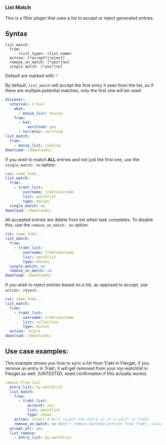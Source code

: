 ### List Match
This is a filter plugin that uses a list to accept or reject generated entries.

## Syntax
```
list_match:
  from:
    - <list_type>: <list_name>
  action: [*accept*|reject]
  remove_on_match: [*yes*|no]
  single_match: [*yes*|no]
```

Default are marked with `*`.

By default, `list_match` will accept the first entry it sees from the list, so if there are multiple potential matches, only the first one will be used:
```yaml
discover:
  interval: 3 hour
    what:
      - movie_list: movies
    from:
      - kat:
          verified: yes
      - torrentz: verified
list_match:
  from:
    - movie_list: Looking
download: /downloads/
```

If you wish to match **ALL** entries and not just the first one, use the `single_match: no` option:
```yaml
rss: some_feed...
list_match:
  from:
    - trakt_list:
        username: traktusername
        list: watchlist
        type: movies
  single_match: no
download: /downloads/
```

All accepted entries are delete from list when task completes. To disable this, use the `remove_on_match: no` option:
```yaml
rss: some_feed...
list_match:
  from:
    - trakt_list:
        username: traktusername
        list: watchlist
        type: movies
  single_match: no
  remove_on_match: no
download: /downloads/
```

If you wish to reject entries based on a list, as opposed to accept, use `action: reject`:
```yaml
rss: some_feed...
list_match:
  from:
    - trakt_list:
        username: traktusername
        list: collection
        type: movies
  action: reject
download: /downloads/
```

## Use case examples:
This example shows you how to sync a list from Trakt in Flexget, if you remove an entry in Trakt, it will get removed from your my-watchlist in Flexget as well. (UNTESTED, need confirmation if this actually works)

```yaml
remove-from-list
  entry_list: my-watchlist
  list_match:
    from:
      - trakt_list:
          account: xxx
          list: watchlist
          type: shows
    action: reject # Will reject the entry if it's still in Trakt
    remove_on_match: no #Don't remove matched entries from Trakt, since that would clear all shows in Trakt, that are on your my-watchlist
  accept_all: yes
  list_remove:
    - entry_list: my-watchlist
```